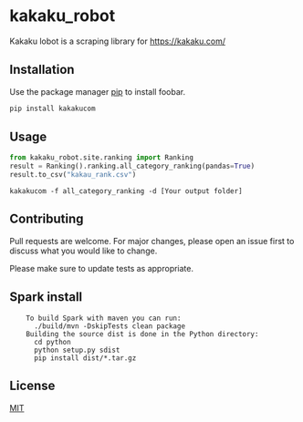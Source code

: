 # kakaku_robot

Kakaku lobot is a scraping library for https://kakaku.com/

## Installation

Use the package manager [pip](https://pip.pypa.io/en/stable/) to install foobar.

```bash
pip install kakakucom
```

## Usage

```python
from kakaku_robot.site.ranking import Ranking
result = Ranking().ranking.all_category_ranking(pandas=True)
result.to_csv("kakau_rank.csv")
```

```shell
kakakucom -f all_category_ranking -d [Your output folder]
```

## Contributing
Pull requests are welcome. For major changes, please open an issue first to discuss what you would like to change.

Please make sure to update tests as appropriate.

## Spark install

        To build Spark with maven you can run:
          ./build/mvn -DskipTests clean package
        Building the source dist is done in the Python directory:
          cd python
          python setup.py sdist
          pip install dist/*.tar.gz
    

## License
[MIT](https://choosealicense.com/licenses/mit/)